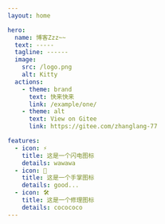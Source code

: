 ```yaml
---
layout: home

hero:
  name: 博客Zzz~~
  text: -----
  tagline: ------
  image:
    src: /logo.png
    alt: Kitty
  actions:
    - theme: brand
      text: 快来快来
      link: /example/one/
    - theme: alt
      text: View on Gitee
      link: https://gitee.com/zhanglang-77

features:
  - icon: ⚡️
    title: 这是一个闪电图标
    details: wawawa
  - icon: 🖖
    title: 这是一个手掌图标
    details: good...
  - icon: 🛠️
    title: 这是一个修理图标
    details: cocococo
---
```





